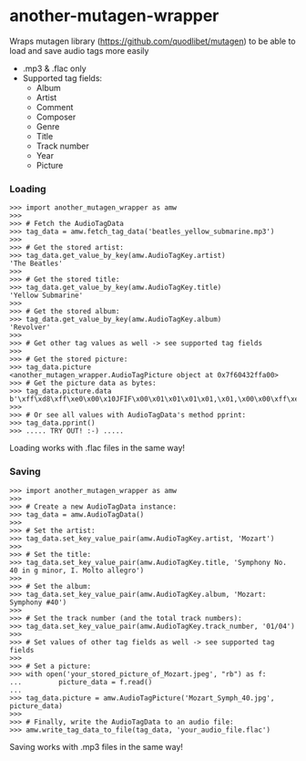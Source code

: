 # another-mutagen-wrapper

Wraps mutagen library (https://github.com/quodlibet/mutagen) to be able to load and save audio tags more easily 

* .mp3 & .flac only
* Supported tag fields:
  - Album
  - Artist
  - Comment
  - Composer
  - Genre
  - Title
  - Track number
  - Year
  - Picture 

### Loading

```
>>> import another_mutagen_wrapper as amw
>>>
>>> # Fetch the AudioTagData
>>> tag_data = amw.fetch_tag_data('beatles_yellow_submarine.mp3')
>>>
>>> # Get the stored artist:
>>> tag_data.get_value_by_key(amw.AudioTagKey.artist)
'The Beatles'
>>>
>>> # Get the stored title:
>>> tag_data.get_value_by_key(amw.AudioTagKey.title)
'Yellow Submarine'
>>>
>>> # Get the stored album:
>>> tag_data.get_value_by_key(amw.AudioTagKey.album)
'Revolver'
>>>
>>> # Get other tag values as well -> see supported tag fields
>>>
>>> # Get the stored picture:
>>> tag_data.picture
<another_mutagen_wrapper.AudioTagPicture object at 0x7f60432ffa00>
>>> # Get the picture data as bytes:
>>> tag_data.picture.data
b'\xff\xd8\xff\xe0\x00\x10JFIF\x00\x01\x01\x01\x01,\x01,\x00\x00\xff\xe1\x1c0Exif\x00\x00II*\x00\x08\x00\x00\x00\x07\x00\x1a\x01\x05\x00\x01\x00\x00\x00b\x00\x00\x00\x1b\x01\x05\x00\x01\x00\x00\x00j\x00\x00\x00(\x01\x03\x00\x01\x00\x00\x00\x02\x00\x00\x001\x01\x02\x00\r\x00\x00\x00r\x00\x00\x002\x01\x02\x00\x14\x00\x00\x00\x80\x00\x00\x00\x12\x02\x03
>>>
>>> # Or see all values with AudioTagData's method pprint:
>>> tag_data.pprint()
>>> ..... TRY OUT! :-) .....
```
Loading works with .flac files in the same way!


### Saving

```
>>> import another_mutagen_wrapper as amw
>>>
>>> # Create a new AudioTagData instance:
>>> tag_data = amw.AudioTagData()
>>>
>>> # Set the artist:
>>> tag_data.set_key_value_pair(amw.AudioTagKey.artist, 'Mozart')
>>>
>>> # Set the title:
>>> tag_data.set_key_value_pair(amw.AudioTagKey.title, 'Symphony No. 40 in g minor, I. Molto allegro')
>>>
>>> # Set the album:
>>> tag_data.set_key_value_pair(amw.AudioTagKey.album, 'Mozart: Symphony #40')
>>>
>>> # Set the track number (and the total track numbers):
>>> tag_data.set_key_value_pair(amw.AudioTagKey.track_number, '01/04')
>>>
>>> # Set values of other tag fields as well -> see supported tag fields
>>>
>>> # Set a picture:
>>> with open('your_stored_picture_of_Mozart.jpeg', "rb") as f:
...     	picture_data = f.read()
...         
>>> tag_data.picture = amw.AudioTagPicture('Mozart_Symph_40.jpg', picture_data)
>>>
>>> # Finally, write the AudioTagData to an audio file:
>>> amw.write_tag_data_to_file(tag_data, 'your_audio_file.flac')
```
Saving works with .mp3 files in the same way!
